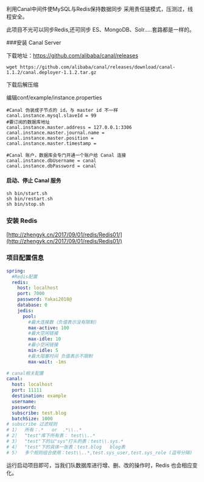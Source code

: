利用Canal中间件使MySQL与Redis保持数据同步
采用责任链模式，压测过，线程安全。

此项目不光可以同步Redis,还可同步 ES、MongoDB、Solr.....套路都是一样的。

###安装 Canal Server

下载地址：https://github.com/alibaba/canal/releases

```linux
wget https://github.com/alibaba/canal/releases/download/canal-1.1.2/canal.deployer-1.1.2.tar.gz
```

下载后解压缩

编辑conf/example/instance.properties
```properties
#Canal 伪装成子节点的 id，与 master id 不一样
canal.instance.mysql.slaveId = 99
#要订阅的数据库地址
canal.instance.master.address = 127.0.0.1:3306 
canal.instance.master.journal.name =
canal.instance.master.position =
canal.instance.master.timestamp =

#Canal 账户，数据库会专门开通一个账户给 Canal 连接
canal.instance.dbUsername = canal
canal.instance.dbPassword = canal

```

#### 启动、停止 Canal 服务

```linux
sh bin/start.sh
sh bin/restart.sh
sh bin/stop.sh
```

### 安装 Redis

[http://zhengyk.cn/2017/09/01/redis/Redis01/](http://zhengyk.cn/2017/09/01/redis/Redis01/)

### 项目配置信息

```yml
spring: 
  #Redis配置
  redis:
    host: localhost
    port: 7000
    password: Yakai2018@
    database: 0
    jedis:
      pool:
        #最大连接数（负值表示没有限制）
        max-active: 100
        #最大空闲链接
        max-idle: 10
        #最小空闲链接
        min-idle: 5
        #最大阻塞时间 负值表示不限制
        max-wait: -1ms
        
# canal相关配置
canal:
  host: localhost
  port: 11111
  destination: example
  username:
  password:
  subscribe: test.blog
  batchSize: 1000
# subscribe 过滤规则
# 1）  所有：.*   or  .*\\..*
# 2）  "test"库下所有表： test\\..*
# 3）  "test"下的以"sys"打头的表：test\\.sys.*
# 4）  "test"下的具体一张表：test.blog   blog表
# 5）  多个规则组合使用：test\\..*,test.sys_user,test.sys_role (逗号分隔)        
```

运行启动项目即可，当我们队数据库进行增、删、改的操作时，Redis 也会相应变化。

